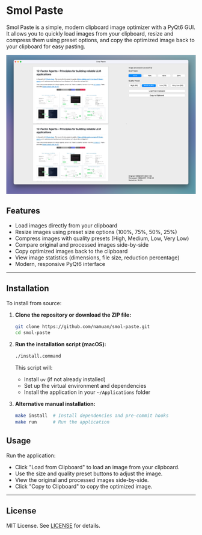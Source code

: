 # Smol Paste

Smol Paste is a simple, modern clipboard image optimizer with a PyQt6 GUI. It allows you to quickly load images from your clipboard, resize and compress them using preset options, and copy the optimized image back to your clipboard for easy pasting.

![img.png](assets/smol-paste.png)

## Features

- Load images directly from your clipboard
- Resize images using preset size options (100%, 75%, 50%, 25%)
- Compress images with quality presets (High, Medium, Low, Very Low)
- Compare original and processed images side-by-side
- Copy optimized images back to the clipboard
- View image statistics (dimensions, file size, reduction percentage)
- Modern, responsive PyQt6 interface

---

## Installation

To install from source:

1. **Clone the repository or download the ZIP file:**

   ```bash
   git clone https://github.com/namuan/smol-paste.git
   cd smol-paste
   ```

2. **Run the installation script (macOS):**

   ```bash
   ./install.command
   ```

   This script will:

   - Install `uv` (if not already installed)
   - Set up the virtual environment and dependencies
   - Install the application in your `~/Applications` folder

3. **Alternative manual installation:**
   ```bash
   make install  # Install dependencies and pre-commit hooks
   make run      # Run the application
   ```

## Usage

Run the application:

- Click "Load from Clipboard" to load an image from your clipboard.
- Use the size and quality preset buttons to adjust the image.
- View the original and processed images side-by-side.
- Click "Copy to Clipboard" to copy the optimized image.

---

## License

MIT License. See [LICENSE](LICENSE) for details.
